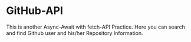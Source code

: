 # GitHub-API
This is another Async-Await with fetch-API Practice. Here you can search and find Github user and his/her Repository Information.
